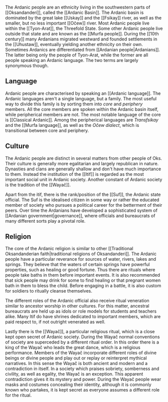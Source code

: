 The Ardanic people are an ethnicity living in the southwestern parts of [[Oksandanderi]], called the [[Ardanic Basin]]. The Ardanic basin is dominated by the great lake [[Uskay]] and the [[Fsikay]] river, as well as the smaller, but no less important [[Očew]] river. Most Ardanic people live within the [[Tyon-Arat]], the Threefold State. Some other Ardanic people live outside that state and are known as the [[Murfa people]]. During the [[10th century]] many Ardanians migrated westward and founded settlements in the [[Uhustaw]], eventually yielding another ethnicity on their own. Sometimes Ardanics are differentiated from [[Ardanian people|Ardanians]]. The latter being only the people of Tyon-Arat, while the former are all people speaking an Ardanic language. The two terms are largely synonymous though. 
## Language
Ardanic people are characterised by speaking an [[Ardanic language]]. The Ardanic languages aren't a single language, but a family. The most useful way to divide this family is by sorting them into *core* and *periphery* members. All the core members are spoken within the Ardanic basin itself, while peripherical members are not. The most notable language of the core is [[Classical Ardanic]]. Among the peripherical languages are *Transfsikay* and the [[Murfa language]], as well as the *Očew dialect*, which is transitional between core and periphery. 
## Culture 
The Ardanic people are distinct in several matters from other people of Oks. Their culture is generally more egalitarian and largely republican in nature. Dynasties and clans are generally shallow and don't have much importance to them. Instead the institution of the [[Itif]] is regarded as the most important social unit in Ardanic society. Another constant of Ardanic society is the tradition of the [[Wayač]]. 

Apart from the itif, there is the rank/position of the [[Suf]], the Ardanic state official. The Suf is the idealised citizen in some way or rather the educated member of society who pursues a political career for the betterment of their peers. Over time the Ardanians have developed a sophisticated system of [[Ardanian government|governance]], where officials and bureaucrats of many different sorts play a pivotal role. 
## Religion 
The core of the Ardanic religion is similar to other [[Traditional Oksandanderian faith|traditional religions of Oksandanderi]]. The Ardanic people have a particular reverance for sources of water, rivers, lakes and springs. They believe that the waters of certain springs have powerful properties, such as healing or good fortune. Thus there are rituals where people take baths in them before important events. It is also recommended that sick people may drink for some to find healing or that pregnant women bath in them to bless the child. Before engaging in a battle, it is also custom for soldiers to ritually cleanse themselves. 

The different roles of the Ardanic official also receive ritual veneration similar to ancestor worship in other cultures. For this matter, ancestral bureaucrats are held up as idols or role models for students and teachers alike. Many Itif do have shrines dedicated to important members, which are paid respect to, if not outright venerated as well. 

Lastly there is the [[Wayač]], a particular religious ritual, which is a close kept open secret of Ardanic society. During the Wayač normal conventions of society are superceded by a different ritual order. In this order there is a king of the Wayač who leads the great dance, which is a religious performance. Members of the Wayač incorporate different roles of divine beings or divine people and play out or replay or reinterpret mythical narratives. In this sense the Wayač is both ancient and modern and a contradiction in itself. In a society which praises sobriety, somberness and civility, as well as egality, the Wayač is an exception. This apparent contradiction gives it its mystery and power. During the Wayač people wear masks and costumes concealing their identity, although it is commonly known who partakes, it is kept secret as everyone assumes a different role for the ritual. 
